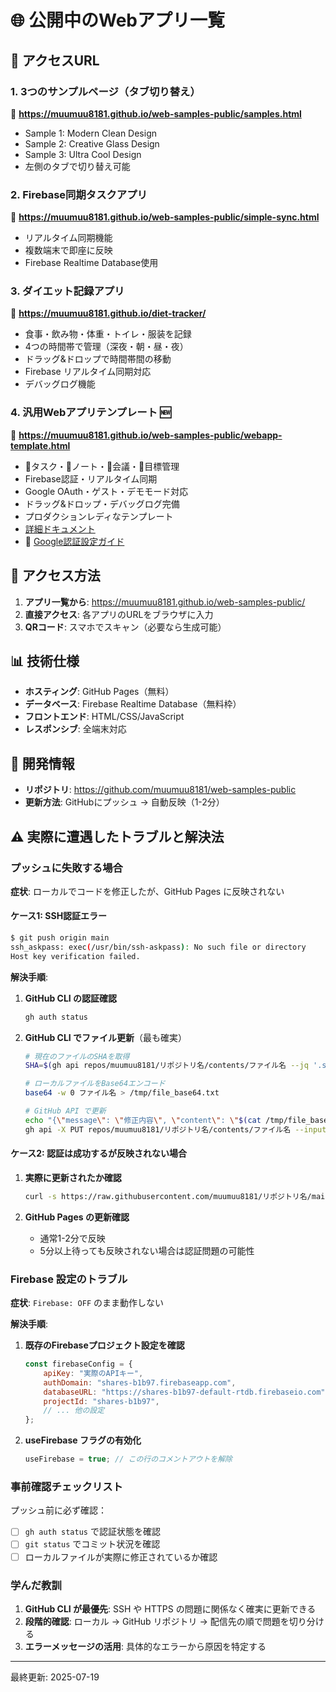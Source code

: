 # 🌐 公開中のWebアプリ一覧

## 📱 アクセスURL

### 1. 3つのサンプルページ（タブ切り替え）
🔗 **https://muumuu8181.github.io/web-samples-public/samples.html**

- Sample 1: Modern Clean Design
- Sample 2: Creative Glass Design  
- Sample 3: Ultra Cool Design
- 左側のタブで切り替え可能

### 2. Firebase同期タスクアプリ
🔗 **https://muumuu8181.github.io/web-samples-public/simple-sync.html**

- リアルタイム同期機能
- 複数端末で即座に反映
- Firebase Realtime Database使用

### 3. ダイエット記録アプリ
🔗 **https://muumuu8181.github.io/diet-tracker/**

- 食事・飲み物・体重・トイレ・服装を記録
- 4つの時間帯で管理（深夜・朝・昼・夜）
- ドラッグ&ドロップで時間帯間の移動
- Firebase リアルタイム同期対応
- デバッグログ機能

### 4. 汎用Webアプリテンプレート 🆕
🔗 **https://muumuu8181.github.io/web-samples-public/webapp-template.html**

- 📝タスク・📔ノート・👥会議・🎯目標管理
- Firebase認証・リアルタイム同期
- Google OAuth・ゲスト・デモモード対応
- ドラッグ&ドロップ・デバッグログ完備
- プロダクションレディなテンプレート
- [詳細ドキュメント](./WEBAPP_TEMPLATE_README.md)
- 🔐 [Google認証設定ガイド](./GOOGLE_AUTH_SETUP_GUIDE.md)

## 🚀 アクセス方法

1. **アプリ一覧から**: https://muumuu8181.github.io/web-samples-public/
2. **直接アクセス**: 各アプリのURLをブラウザに入力
3. **QRコード**: スマホでスキャン（必要なら生成可能）

## 📊 技術仕様

- **ホスティング**: GitHub Pages（無料）
- **データベース**: Firebase Realtime Database（無料枠）
- **フロントエンド**: HTML/CSS/JavaScript
- **レスポンシブ**: 全端末対応

## 🔧 開発情報

- **リポジトリ**: https://github.com/muumuu8181/web-samples-public
- **更新方法**: GitHubにプッシュ → 自動反映（1-2分）

## ⚠️ 実際に遭遇したトラブルと解決法

### プッシュに失敗する場合

**症状**: ローカルでコードを修正したが、GitHub Pages に反映されない

#### ケース1: SSH認証エラー
```bash
$ git push origin main
ssh_askpass: exec(/usr/bin/ssh-askpass): No such file or directory
Host key verification failed.
```

**解決手順**:
1. **GitHub CLI の認証確認**
   ```bash
   gh auth status
   ```
   
2. **GitHub CLI でファイル更新**（最も確実）
   ```bash
   # 現在のファイルのSHAを取得
   SHA=$(gh api repos/muumuu8181/リポジトリ名/contents/ファイル名 --jq '.sha')
   
   # ローカルファイルをBase64エンコード
   base64 -w 0 ファイル名 > /tmp/file_base64.txt
   
   # GitHub API で更新
   echo "{\"message\": \"修正内容\", \"content\": \"$(cat /tmp/file_base64.txt)\", \"sha\": \"$SHA\"}" > /tmp/update.json
   gh api -X PUT repos/muumuu8181/リポジトリ名/contents/ファイル名 --input /tmp/update.json
   ```

#### ケース2: 認証は成功するが反映されない場合
1. **実際に更新されたか確認**
   ```bash
   curl -s https://raw.githubusercontent.com/muumuu8181/リポジトリ名/main/ファイル名 | grep "確認したい文字列"
   ```

2. **GitHub Pages の更新確認**
   - 通常1-2分で反映
   - 5分以上待っても反映されない場合は認証問題の可能性

### Firebase 設定のトラブル

**症状**: `Firebase: OFF` のまま動作しない

**解決手順**:
1. **既存のFirebaseプロジェクト設定を確認**
   ```javascript
   const firebaseConfig = {
       apiKey: "実際のAPIキー",
       authDomain: "shares-b1b97.firebaseapp.com",
       databaseURL: "https://shares-b1b97-default-rtdb.firebaseio.com",
       projectId: "shares-b1b97",
       // ... 他の設定
   };
   ```

2. **useFirebase フラグの有効化**
   ```javascript
   useFirebase = true; // この行のコメントアウトを解除
   ```

### 事前確認チェックリスト

プッシュ前に必ず確認：
- [ ] `gh auth status` で認証状態を確認
- [ ] `git status` でコミット状況を確認  
- [ ] ローカルファイルが実際に修正されているか確認

### 学んだ教訓

1. **GitHub CLI が最優先**: SSH や HTTPS の問題に関係なく確実に更新できる
2. **段階的確認**: ローカル → GitHub リポジトリ → 配信先の順で問題を切り分ける
3. **エラーメッセージの活用**: 具体的なエラーから原因を特定する

---
最終更新: 2025-07-19